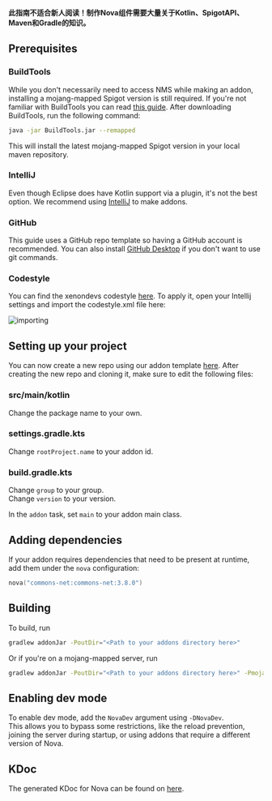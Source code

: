 **此指南不适合新人阅读！制作Nova组件需要大量关于Kotlin、SpigotAPI、Maven和Gradle的知识。**

## Prerequisites

### BuildTools

While you don't necessarily need to access NMS while making an addon, installing a mojang-mapped Spigot version is still
required. If you're not familiar with BuildTools you can read [this guide](https://www.spigotmc.org/wiki/buildtools/). After
downloading BuildTools, run the following command:

```bash
java -jar BuildTools.jar --remapped
```

This will install the latest mojang-mapped Spigot version in your local maven repository.

### IntelliJ

Even though Eclipse does have Kotlin support via a plugin, it's not the best option. We recommend using [IntelliJ](https://www.jetbrains.com/idea/)
to make addons.

### GitHub

This guide uses a GitHub repo template so having a GitHub account is recommended. You can also install [GitHub Desktop](https://desktop.github.com/)
if you don't want to use git commands.

### Codestyle

You can find the xenondevs codestyle [here](https://github.com/xenondevs/Nova/blob/main/codestyle.xml). To apply it, open 
your Intellij settings and import the codestyle.xml file here:

![importing](https://i.imgur.com/gvLfaQg.png)

## Setting up your project

You can now create a new repo using our addon template [here](https://github.com/xenondevs/Nova-Addon-Template/generate).
After creating the new repo and cloning it, make sure to edit the following files:

### src/main/kotlin

Change the package name to your own.

### settings.gradle.kts

Change `rootProject.name` to your addon id.

### build.gradle.kts

Change `group` to your group.  
Change `version` to your version.

In the `addon` task, set `main` to your addon main class.

## Adding dependencies

If your addon requires dependencies that need to be present at runtime, add them under the `nova` configuration:

```kotlin title="build.gradle.kts dependencies { }"
nova("commons-net:commons-net:3.8.0")
```

## Building

To build, run
```bash title="Build with Gradle"
gradlew addonJar -PoutDir="<Path to your addons directory here>"
```
Or if you're on a mojang-mapped server, run
```bash title="Build with Gradle"
gradlew addonJar -PoutDir="<Path to your addons directory here>" -Pmojang-mapped
```

## Enabling dev mode

To enable dev mode, add the `NovaDev` argument using `-DNovaDev`.  
This allows you to bypass some restrictions, like the reload prevention, joining the server during startup, or using addons that require a different version of Nova.

## KDoc

The generated KDoc for Nova can be found on [here](https://nova.dokka.xenondevs.xyz/).
